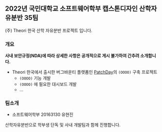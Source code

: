 ## 2022년 국민대학교 소프트웨어학부 캡스톤디자인 산학자유분반 35팀

(주) Theori 한국 산학 자유분반 프로젝트 입니다.

### 개요

**사내 보안규정(NDA)에 따라 상세한 사항은 공개적으로 게시 불가하여 간추려 소개합니다.**

- Theori 한국에서 출시한 버그바운티 플랫폼인 [PatchDay](https://patchday.io)의 `(OOOO)` 구축 프로젝트
  - `(OOOO)` 기능 개발
  - `(OOOO)` 에 필요한 대시보드 개발
  - ...

### 팀소개

- 소프트웨어학부 20163130 유현진

산학자유분반으로 학부생 단독 및 사내 개발팀과 함께 진행합니다.
